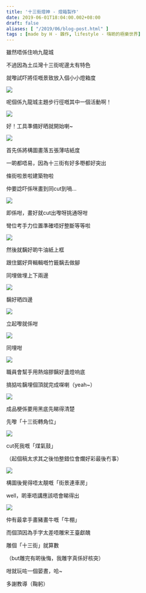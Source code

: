 ```yaml
---
title: '十三街燈神 - 燈箱製作'
date: 2019-06-01T18:04:00.002+08:00
draft: false
aliases: [ "/2019/06/blog-post.html" ]
tags : [made by H - 雜作, lifestyle - 嗨啲的極樂世界]
---
```


雖然唔係住响九龍城  

不過因為土瓜灣十三街呢邊太有特色

就嚟試吓將佢嘅景致放入個小小燈箱度

![](https://1.bp.blogspot.com/-lsQkyuoHf0o/XPJHEZqRMjI/AAAAAAAAJ5w/kkuF2JZym5MBg-vJOfXUkeH45ZSCGOLQgCLcBGAs/s640/IMG_20190601_170513.jpg)

呢個係九龍城主題步行徑嘅其中一個活動啊！

![](https://1.bp.blogspot.com/-Z_LMU2Nybyo/XPJHh3qPC5I/AAAAAAAAJ54/eYuAw3iqS_U9tNdn54VY4rabcpSiCVc9QCLcBGAs/s640/IMG_20190601_142350.jpg)

好！工具準備好晒就開始喇~

![](https://1.bp.blogspot.com/-jsIyNOSi5_A/XPJI6odPukI/AAAAAAAAJ6E/7E3NptXcmfEYZW5HxW4anLlcWRx3VjKKgCLcBGAs/s640/IMG_20190601_144504.jpg)

首先係將構圖畫落五張薄咭紙度

一啲都唔易，因為十三街有好多嘢都好突出

條街啦景啦建築物啦

仲要諗吓係咪畫到同cut到喎…

![](https://1.bp.blogspot.com/-L7_7EAtl0T8/XPJIzDfBF6I/AAAAAAAAJ6A/_KB7UpNqWuMvlv1-5itYXJcjId1ePXY5gCLcBGAs/s640/IMG_20190601_161053.jpg)

即係咁，畫好就cut出嚟呀挑通呀咁

彎位考手力位置準確唔好整斷等等啦

![](https://1.bp.blogspot.com/-tiGuB8izOTY/XPJJUeicHrI/AAAAAAAAJ6Q/t-pbuyLnzIYrzYBzFR-BMb8Ijf_osfosACLcBGAs/s640/IMG_20190601_163304.jpg)

然後就黐好啲牛油紙上框

跟住鋸好齊輯輯嘅竹籤黐去做腳

同埋做埋上下兩邊

![](https://1.bp.blogspot.com/-I1j-vkWmXlE/XPJJ5J3VAQI/AAAAAAAAJ6Y/gmsKy1zkunwrvodZfx5YT61wV8Tezw55ACLcBGAs/s640/IMG_20190601_164836.jpg)

黐好晒四邊

![](https://1.bp.blogspot.com/-9gH6V4V-YcU/XPJKB2_LhbI/AAAAAAAAJ6c/_qN7-OLa98clBRZEUdZmT9KZvpVmzSKcACLcBGAs/s640/IMG_20190601_165030.jpg)

立起嚟就係咁

![](https://1.bp.blogspot.com/-xF2mXfUrqzU/XPJKHNkkr6I/AAAAAAAAJ6g/co1IbUE7mNkvQurujt_s00wso-uBtclkACLcBGAs/s640/IMG_20190601_165044.jpg)

同埋咁

![](https://1.bp.blogspot.com/-HsLuYIofCAE/XPJKjV1KfSI/AAAAAAAAJ6w/lirgj7C4s9Yrrml00NEIXR_U0fSrG7idwCLcBGAs/s640/IMG_20190601_170412.jpg)

職員會幫手用熱熔膠黐好盞燈响底

搞掂咗黐埋個頂就完成㗎喇（yeah~）

![](https://1.bp.blogspot.com/-VwzGXwPdmzc/XPJK8D3oC4I/AAAAAAAAJ64/csZ8V1K-PusnoJhpbo3RRap9JqmqSDpGgCLcBGAs/s640/IMG_20190601_170448.jpg)

成品梗係要用黑底先睇得清楚

先嚟「十三街轉角位」

![](https://1.bp.blogspot.com/-6teMNGaDStU/XPJLVFb-OSI/AAAAAAAAJ7A/ROezbwSAZNUOqe_rnWk_jl42mm3tghTGgCLcBGAs/s640/IMG_20190601_170454.jpg)

cut死我嘅「煤氣鼓」

（起個稿太求其之後怕整錯位會爛好彩最後冇事）

![](https://1.bp.blogspot.com/-r9OmyC9LHG0/XPJL0KRA2RI/AAAAAAAAJ7I/TvN0uY2iy1k5NJuYlVCxAs48wP0EhR21ACLcBGAs/s640/IMG_20190601_170501.jpg)

構圖後覺得唔太靚嘅「街景連車房」

well，啲車唔講應該唔會睇得出

![](https://1.bp.blogspot.com/-kJIrqJm6Sr4/XPJMD6X-h3I/AAAAAAAAJ7Q/Jf1uFTN4THkTA0znP6O9zZsVojpXGzYIACLcBGAs/s640/IMG_20190601_170506.jpg)

仲有最拿手畫豬畫牛嘅「牛棚」

  

而個頂因為手字太差唔雕宋王臺獻醜

雕個「十三街」就算數

（but雕完有啲後悔，我雕字真係好核突）

  

  

咁就玩咗一個晏晝，哈~

多謝教導（鞠躬）